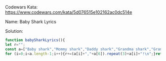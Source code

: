 Codewars Kata: https://www.codewars.com/kata/5d076515e102162ac0dc514e

Name: Baby Shark Lyrics

Solution:
```js
function babySharkLyrics(){
let r="";
const a=["Baby shark","Mommy shark","Daddy shark","Grandma shark","Grandpa shark","Let's go hunt"," doo".repeat(6) +"\n",];
for (i=0;i<a.length-1;i++){r+=(a[i]+","+a[6]).repeat(3)+a[i]+"!\n";}return r + "Run away,…";}
```
